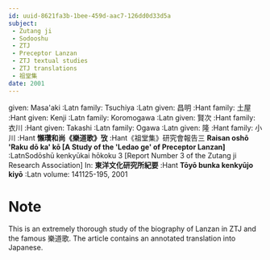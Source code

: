 ```yaml
---
id: uuid-8621fa3b-1bee-459d-aac7-126dd0d33d5a
subject: 
 - Zutang ji
 - Sodooshu
 - ZTJ
 - Preceptor Lanzan
 - ZTJ textual studies
 - ZTJ translations
 - 祖堂集
date: 2001
---
```


given: Masa'aki :Latn
family: Tsuchiya :Latn
given: 昌明 :Hant
family: 土屋 :Hant
given: Kenji :Latn
family: Koromogawa :Latn
given: 賢次 :Hant
family: 衣川 :Hant
given: Takashi :Latn
family: Ogawa :Latn
given: 隆 :Hant
family: 小川 :Hant
**懶瓚和尚《樂道歌》攷** :Hant《祖堂集》研究會報告三
**Raisan oshō 'Raku dō ka' kō [A Study of the 'Ledao ge' of Preceptor Lanzan]** :LatnSodōshū kenkyūkai hōkoku 3 [Report Number 3 of the Zutang ji Research Association]
In: 
**東洋文化研究所紀要** :Hant
**Tōyō bunka kenkyūjo kiyō** :Latn
volume: 141125-195, 2001
# Note
This is an extremely thorough study of the biography of Lanzan in ZTJ and the famous 樂道歌. The article contains an annotated translation into Japanese.